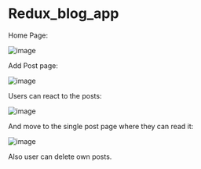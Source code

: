 # Redux_blog_app

Home Page:

![image](https://user-images.githubusercontent.com/58951438/228622222-aa689e8c-bb09-498a-ad49-7bfcbaa2a7f3.png)


Add Post page:

![image](https://user-images.githubusercontent.com/58951438/228622334-57edb576-16d4-4736-beb3-5d550f536c41.png)

Users can react to the posts:

![image](https://user-images.githubusercontent.com/58951438/228622499-c85c7afa-6654-4f22-970b-7930b9aa49c6.png)

And move to the single post page where they can read it:

![image](https://user-images.githubusercontent.com/58951438/228622898-0072e39a-2cbf-41f0-912c-3ba96e39488a.png)

Also user can delete own posts.
